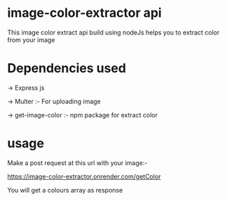 # image-color-extractor api

This image color extract api build using nodeJs helps you to extract color from your image

# Dependencies used

-> Express js

-> Multer :- For uploading image

-> get-image-color :- npm package for extract color

# usage

Make a post request at this url with your image:-

https://image-color-extractor.onrender.com/getColor

You will get a colours array as response
